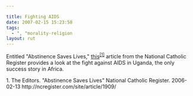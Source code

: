 ```yaml
---

title: Fighting AIDS
date: 2007-02-15 15:23:58
tags:
  - ", "morality-religion
layout: rut
---
```


Entitled "Abstinence Saves Lives," [this][]<sup>[\[1\]][this]</sup> article from the National Catholic Register provides a look at the fight against AIDS in Uganda, the only success story in Africa.

<div markdown="1" class="postrefs">
1. The Editors.  "Abstinence Saves Lives" National Catholic Register.  2006-02-13 http://ncregister.com/site/article/1909/
</div>

[this]: http://ncregister.com/site/article/1909/ "Abstinence Saves Lives"

